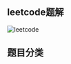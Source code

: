 ## leetcode题解
![leetcode](https://static.leetcode-cn.com/cn-mono-assets/production/main/f2ece5fe978d056f5a425ad3387216ee.svg "leetcode")

## 题目分类


